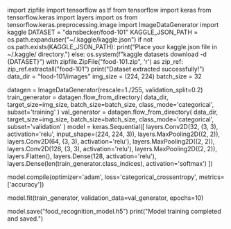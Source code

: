 import zipfile
import tensorflow as tf
from tensorflow import keras
from tensorflow.keras import layers
import os
from tensorflow.keras.preprocessing.image import ImageDataGenerator
import kaggle
DATASET = "dansbecker/food-101"
KAGGLE_JSON_PATH = os.path.expanduser("~/.kaggle/kaggle.json")
if not os.path.exists(KAGGLE_JSON_PATH):
print("Place your kaggle.json file in ~/.kaggle/ directory.")
else:
os.system(f"kaggle datasets download -d {DATASET}")
with zipfile.ZipFile("food-101.zip", 'r') as zip_ref:
zip_ref.extractall("food-101")
print("Dataset extracted successfully!")
data_dir = "food-101/images"
img_size = (224, 224)
batch_size = 32

datagen = ImageDataGenerator(rescale=1./255, validation_split=0.2)
train_generator = datagen.flow_from_directory(
data_dir,
target_size=img_size,
batch_size=batch_size,
class_mode='categorical',
subset='training'
)
val_generator = datagen.flow_from_directory(
data_dir,
target_size=img_size,
 batch_size=batch_size,
class_mode='categorical',
subset='validation'
)
model = keras.Sequential([
    layers.Conv2D(32, (3, 3), activation='relu', input_shape=(224, 224, 3)),
    layers.MaxPooling2D((2, 2)),
    layers.Conv2D(64, (3, 3), activation='relu'),
    layers.MaxPooling2D((2, 2)),
    layers.Conv2D(128, (3, 3), activation='relu'),
    layers.MaxPooling2D((2, 2)),
    layers.Flatten(),
    layers.Dense(128, activation='relu'),
    layers.Dense(len(train_generator.class_indices), activation='softmax')
])

model.compile(optimizer='adam', loss='categorical_crossentropy', metrics=['accuracy'])

model.fit(train_generator, validation_data=val_generator, epochs=10)

model.save("food_recognition_model.h5")
print("Model training completed and saved.")
